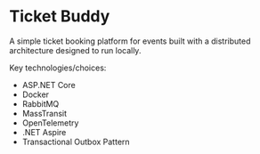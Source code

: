 # Ticket Buddy
A simple ticket booking platform for events built with a distributed architecture designed to run locally.

Key technologies/choices:
- ASP.NET Core
- Docker
- RabbitMQ
- MassTransit
- OpenTelemetry
- .NET Aspire
- Transactional Outbox Pattern
